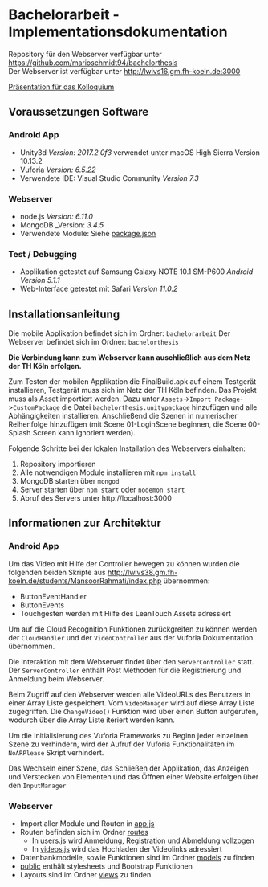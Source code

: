 # Bachelorarbeit - Implementationsdokumentation

Repository für den Webserver verfügbar unter https://github.com/marioschmidt94/bachelorthesis <br>
Der Webserver ist verfügbar unter http://lwivs16.gm.fh-koeln.de:3000

[Präsentation für das Kolloquium](Kolloquium/index.html)


## Voraussetzungen Software
### Android App
* Unity3d _Version: 2017.2.0f3_ verwendet unter macOS High Sierra Version 10.13.2
* Vuforia _Version: 6.5.22_
* Verwendete IDE: Visual Studio Community _Version 7.3_

### Webserver
* node.js _Version: 6.11.0_
* MongoDB _Version: _3.4.5_
* Verwendete Module: Siehe [package.json](package.json)

### Test / Debugging
* Applikation getestet auf Samsung Galaxy NOTE 10.1 SM-P600 _Android Version 5.1.1_
* Web-Interface getestet mit Safari _Version 11.0.2_

## Installationsanleitung

Die mobile Applikation befindet sich im Ordner: ``bachelorarbeit``
Der Webserver befindet sich im Ordner: ``bachelorthesis``

**Die Verbindung kann zum Webserver kann auschließlich aus dem Netz der TH Köln erfolgen.**

Zum Testen der mobilen Applikation die FinalBuild.apk auf einem Testgerät installieren, Testgerät muss sich im Netz der TH Köln befinden. 
Das Projekt muss als Asset importiert werden. Dazu unter ``Assets``->``Import Package``->``CustomPackage`` die Datei ``bachelorthesis.unitypackage`` hinzufügen und alle Abhängigkeiten installieren. Anschließend die Szenen in numerischer Reihenfolge hinzufügen (mit Scene 01-LoginScene beginnen, die Scene 00-Splash Screen kann ignoriert werden). 


Folgende Schritte bei der lokalen Installation des Webservers einhalten:
1. Repository importieren
2. Alle notwendigen Module installieren mit ``npm install``
3. MongoDB starten über ``mongod``
4. Server starten über ``npm start`` oder ``nodemon start``
5. Abruf des Servers unter http://localhost:3000

## Informationen zur Architektur
### Android App
Um das Video mit Hilfe der Controller bewegen zu können wurden die folgenden beiden Skripte aus http://lwivs38.gm.fh-koeln.de/students/MansoorRahmati/index.php übernommen:
* ButtonEventHandler
* ButtonEvents
* Touchgesten werden mit Hilfe des LeanTouch Assets adressiert

Um auf die Cloud Recognition Funktionen zurückgreifen zu können werden der ``CloudHandler`` und der ``VideoController`` aus der Vuforia Dokumentation übernommen. 

Die Interaktion mit dem Webserver findet über den ``ServerController`` statt. Der ``ServerController`` enthält Post Methoden für die Registrierung und Anmeldung beim Webserver.

Beim Zugriff auf den Webserver werden alle VideoURLs des Benutzers in einer Array Liste gespeichert. Vom ``VideoManager`` wird auf diese Array Liste zugegriffen. Die ``ChangeVideo()`` Funktion wird über einen Button aufgerufen, wodurch über die Array Liste iteriert werden kann.

Um die Initialisierung des Vuforia Frameworks zu Beginn jeder einzelnen Szene zu verhindern, wird der Aufruf der Vuforia Funktionalitäten im ``NoARPlease`` Skript verhindert. 

Das Wechseln einer Szene, das Schließen der Applikation, das Anzeigen und Verstecken von Elementen und das Öffnen einer Website erfolgen über den ``InputManager``

### Webserver
* Import aller Module und Routen in [app.js](app.js)
* Routen befinden sich im Ordner [routes](routes)
  * In [users.js](/routes/users.js) wird Anmeldung, Registration und Abmeldung vollzogen
  * In [videos.js](/routes/videos.js) wird das Hochladen der Videolinks adressiert
* Datenbankmodelle, sowie Funktionen sind im Ordner [models](models) zu finden
* [public](public) enthält stylesheets und Bootstrap Funktionen
* Layouts sind im Ordner [views](views) zu finden

